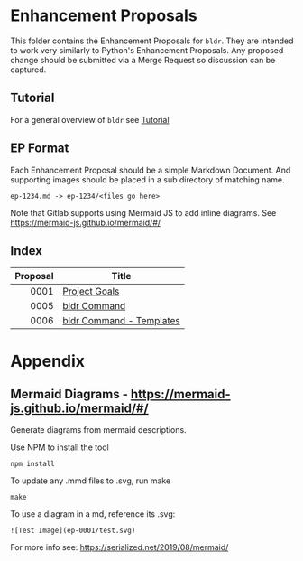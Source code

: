 # Enhancement Proposals

This folder contains the Enhancement Proposals for `bldr`.  They are intended to work very similarly to Python's Enhancement Proposals.  Any proposed change should be submitted via a Merge Request so discussion can be captured.

## Tutorial

For a general overview of `bldr` see [Tutorial](tutorial.md)

## EP Format

Each Enhancement Proposal should be a simple Markdown Document.  And supporting images should be placed in a 
sub directory of matching name.

```
ep-1234.md -> ep-1234/<files go here>
```

Note that Gitlab supports using Mermaid JS to add inline diagrams.  See 
https://mermaid-js.github.io/mermaid/#/


## Index

| Proposal   | Title                                                             |
| ---------: | ----------------------------------------------------------------- |
| 0001       | [Project Goals](ep-0001.md)                                       |
| 0005       | [bldr Command](ep-0002.md)                                        |
| 0006       | [bldr Command - Templates](ep-0003.md)                            |

# Appendix

## Mermaid Diagrams - https://mermaid-js.github.io/mermaid/#/


Generate diagrams from mermaid descriptions.

Use NPM to install the tool
```
npm install
```

To update any .mmd files to .svg, run make 
```
make
```

To use a diagram in a md, reference its .svg:

```
![Test Image](ep-0001/test.svg)
```

For more info see: https://serialized.net/2019/08/mermaid/